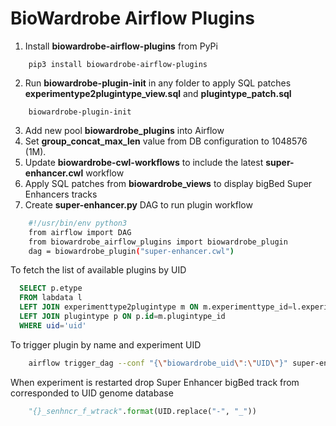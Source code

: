 # BioWardrobe Airflow Plugins

1. Install **biowardrobe-airflow-plugins** from PyPi

```
    pip3 install biowardrobe-airflow-plugins
```

2. Run **biowardrobe-plugin-init** in any folder to apply SQL patches
**experimentype2plugintype_view.sql** and **plugintype_patch.sql**
```
    biowardrobe-plugin-init
```
3. Add new pool **biowardrobe_plugins** into Airflow
4. Set **group_concat_max_len** value from DB configuration to 1048576 (1M).
5. Update **biowardrobe-cwl-workflows** to include the latest **super-enhancer.cwl** workflow
6. Apply SQL patches from **biowardrobe_views** to display bigBed Super Enhancers tracks
7. Create **super-enhancer.py** DAG to run plugin workflow
```bash
    #!/usr/bin/env python3
    from airflow import DAG
    from biowardrobe_airflow_plugins import biowardrobe_plugin
    dag = biowardrobe_plugin("super-enhancer.cwl")
```

To fetch the list of available plugins by UID
```sql
  SELECT p.etype 
  FROM labdata l
  LEFT JOIN experimenttype2plugintype m ON m.experimenttype_id=l.experimenttype_id
  LEFT JOIN plugintype p ON p.id=m.plugintype_id
  WHERE uid='uid'
```
To trigger plugin by name and experiment UID
```bash
    airflow trigger_dag --conf "{\"biowardrobe_uid\":\"UID\"}" super-enhancer
```

When experiment is restarted drop Super Enhancer bigBed track from corresponded to UID
genome database
```python
    "{}_senhncr_f_wtrack".format(UID.replace("-", "_"))
```

